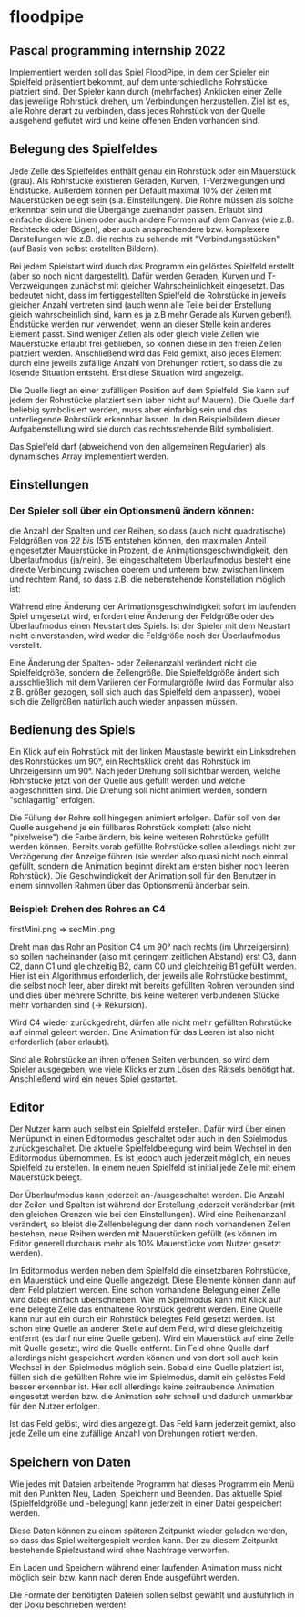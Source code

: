 # floodpipe
## Pascal programming internship 2022
Implementiert werden soll das Spiel FloodPipe, in dem der Spieler ein Spielfeld präsentiert bekommt, auf dem unterschiedliche Rohrstücke platziert sind. Der Spieler kann durch (mehrfaches) Anklicken einer Zelle das jeweilige Rohrstück drehen, um Verbindungen herzustellen. Ziel ist es, alle Rohre derart zu verbinden, dass jedes Rohrstück von der Quelle ausgehend geflutet wird und keine offenen Enden vorhanden sind.

## Belegung des Spielfeldes

Jede Zelle des Spielfeldes enthält genau ein Rohrstück oder ein Mauerstück (grau). Als Rohrstücke existieren Geraden, Kurven, T-Verzweigungen und Endstücke. Außerdem können per Default maximal 10% der Zellen mit Mauerstücken belegt sein (s.a. Einstellungen). Die Rohre müssen als solche erkennbar sein und die Übergänge zueinander passen. Erlaubt sind einfache dickere Linien oder auch andere Formen auf dem Canvas (wie z.B. Rechtecke oder Bögen), aber auch ansprechendere bzw. komplexere Darstellungen wie z.B. die rechts zu sehende mit "Verbindungsstücken" (auf Basis von selbst erstellten Bildern).

Bei jedem Spielstart wird durch das Programm ein gelöstes Spielfeld erstellt (aber so noch nicht dargestellt). Dafür werden Geraden, Kurven und T-Verzweigungen zunächst mit gleicher Wahrscheinlichkeit eingesetzt. Das bedeutet nicht, dass im fertiggestellten Spielfeld die Rohrstücke in jeweils gleicher Anzahl vertreten sind (auch wenn alle Teile bei der Erstellung gleich wahrscheinlich sind, kann es ja z.B mehr Gerade als Kurven geben!). Endstücke werden nur verwendet, wenn an dieser Stelle kein anderes Element passt. Sind weniger Zellen als oder gleich viele Zellen wie Mauerstücke erlaubt frei geblieben, so können diese in den freien Zellen platziert werden. Anschließend wird das Feld gemixt, also jedes Element durch eine jeweils zufällige Anzahl von Drehungen rotiert, so dass die zu lösende Situation entsteht. Erst diese Situation wird angezeigt.

Die Quelle liegt an einer zufälligen Position auf dem Spielfeld. Sie kann auf jedem der Rohrstücke platziert sein (aber nicht auf Mauern). Die Quelle darf beliebig symbolisiert werden, muss aber einfarbig sein und das unterliegende Rohrstück erkennbar lassen. In den Beispielbildern dieser Aufgabenstellung wird sie durch das rechtsstehende Bild symbolisiert.

Das Spielfeld darf (abweichend von den allgemeinen Regularien) als dynamisches Array implementiert werden.

## Einstellungen

### Der Spieler soll über ein Optionsmenü ändern können:

die Anzahl der Spalten und der Reihen, so dass (auch nicht quadratische) Feldgrößen von 2*2 bis 15*15 entstehen können,
den maximalen Anteil eingesetzter Mauerstücke in Prozent,
die Animationsgeschwindigkeit,
den Überlaufmodus (ja/nein).
Bei eingeschaltetem Überlaufmodus besteht eine direkte Verbindung zwischen oberem und unterem bzw. zwischen linkem und rechtem Rand, so dass z.B. die nebenstehende Konstellation möglich ist:

Während eine Änderung der Animationsgeschwindigkeit sofort im laufenden Spiel umgesetzt wird, erfordert eine Änderung der Feldgröße oder des Überlaufmodus einen Neustart des Spiels. Ist der Spieler mit dem Neustart nicht einverstanden, wird weder die Feldgröße noch der Überlaufmodus verstellt.

Eine Änderung der Spalten- oder Zeilenanzahl verändert nicht die Spielfeldgröße, sondern die Zellengröße. Die Spielfeldgröße ändert sich ausschließlich mit dem Variieren der Formulargröße (wird das Formular also z.B. größer gezogen, soll sich auch das Spielfeld dem anpassen), wobei sich die Zellgrößen natürlich auch wieder anpassen müssen.

## Bedienung des Spiels

Ein Klick auf ein Rohrstück mit der linken Maustaste bewirkt ein Linksdrehen des Rohrstückes um 90°, ein Rechtsklick dreht das Rohrstück im Uhrzeigersinn um 90°. Nach jeder Drehung soll sichtbar werden, welche Rohrstücke jetzt von der Quelle aus gefüllt werden und welche abgeschnitten sind. Die Drehung soll nicht animiert werden, sondern "schlagartig" erfolgen.

Die Füllung der Rohre soll hingegen animiert erfolgen. Dafür soll von der Quelle ausgehend je ein füllbares Rohrstück komplett (also nicht "pixelweise") die Farbe ändern, bis keine weiteren Rohrstücke gefüllt werden können. Bereits vorab gefüllte Rohrstücke sollen allerdings nicht zur Verzögerung der Anzeige führen (sie werden also quasi nicht noch einmal gefüllt, sondern die Animation beginnt direkt am ersten bisher noch leeren Rohrstück). Die Geschwindigkeit der Animation soll für den Benutzer in einem sinnvollen Rahmen über das Optionsmenü änderbar sein.

### Beispiel: Drehen des Rohres an C4
firstMini.png ⇒ secMini.png

Dreht man das Rohr an Position C4 um 90° nach rechts (im Uhrzeigersinn), so sollen nacheinander (also mit geringem zeitlichen Abstand) erst C3, dann C2, dann C1 und gleichzeitig B2, dann C0 und gleichzeitig B1 gefüllt werden. Hier ist ein Algorithmus erforderlich, der jeweils alle Rohrstücke bestimmt, die selbst noch leer, aber direkt mit bereits gefüllten Rohren verbunden sind und dies über mehrere Schritte, bis keine weiteren verbundenen Stücke mehr vorhanden sind (-> Rekursion).

Wird C4 wieder zurückgedreht, dürfen alle nicht mehr gefüllten Rohrstücke auf einmal geleert werden. Eine Animation für das Leeren ist also nicht erforderlich (aber erlaubt).

Sind alle Rohrstücke an ihren offenen Seiten verbunden, so wird dem Spieler ausgegeben, wie viele Klicks er zum Lösen des Rätsels benötigt hat. Anschließend wird ein neues Spiel gestartet.

## Editor

Der Nutzer kann auch selbst ein Spielfeld erstellen. Dafür wird über einen Menüpunkt in einen Editormodus geschaltet oder auch in den Spielmodus zurückgeschaltet. Die aktuelle Spielfeldbelegung wird beim Wechsel in den Editormodus übernommen. Es ist jedoch auch jederzeit möglich, ein neues Spielfeld zu erstellen. In einem neuen Spielfeld ist initial jede Zelle mit einem Mauerstück belegt.

Der Überlaufmodus kann jederzeit an-/ausgeschaltet werden. Die Anzahl der Zeilen und Spalten ist während der Erstellung jederzeit veränderbar (mit den gleichen Grenzen wie bei den Einstellungen). Wird eine Reihenanzahl verändert, so bleibt die Zellenbelegung der dann noch vorhandenen Zellen bestehen, neue Reihen werden mit Mauerstücken gefüllt (es können im Editor generell durchaus mehr als 10% Mauerstücke vom Nutzer gesetzt werden).

Im Editormodus werden neben dem Spielfeld die einsetzbaren Rohrstücke, ein Mauerstück und eine Quelle angezeigt. Diese Elemente können dann auf dem Feld platziert werden. Eine schon vorhandene Belegung einer Zelle wird dabei einfach überschrieben.
Wie im Spielmodus kann mit Klick auf eine belegte Zelle das enthaltene Rohrstück gedreht werden. Eine Quelle kann nur auf ein durch ein Rohrstück belegtes Feld gesetzt werden. Ist schon eine Quelle an anderer Stelle auf dem Feld, wird diese gleichzeitig entfernt (es darf nur eine Quelle geben). Wird ein Mauerstück auf eine Zelle mit Quelle gesetzt, wird die Quelle entfernt. Ein Feld ohne Quelle darf allerdings nicht gespeichert werden können und von dort soll auch kein Wechsel in den Spielmodus möglich sein.
Sobald eine Quelle platziert ist, füllen sich die gefüllten Rohre wie im Spielmodus, damit ein gelöstes Feld besser erkennbar ist. Hier soll allerdings keine zeitraubende Animation eingesetzt werden bzw. die Animation sehr schnell und dadurch unmerkbar für den Nutzer erfolgen.

Ist das Feld gelöst, wird dies angezeigt.
Das Feld kann jederzeit gemixt, also jede Zelle um eine zufällige Anzahl von Drehungen rotiert werden.

## Speichern von Daten

Wie jedes mit Dateien arbeitende Programm hat dieses Programm ein Menü mit den Punkten Neu, Laden, Speichern und Beenden. Das aktuelle Spiel (Spielfeldgröße und -belegung) kann jederzeit in einer Datei gespeichert werden.

Diese Daten können zu einem späteren Zeitpunkt wieder geladen werden, so dass das Spiel weitergespielt werden kann. Der zu diesem Zeitpunkt bestehende Spielzustand wird ohne Nachfrage verworfen.

Ein Laden und Speichern während einer laufenden Animation muss nicht möglich sein bzw. kann nach deren Ende ausgeführt werden.

Die Formate der benötigten Dateien sollen selbst gewählt und ausführlich in der Doku beschrieben werden!
